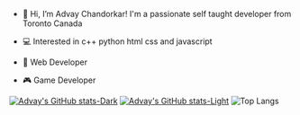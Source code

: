 - 👋 Hi, I’m Advay Chandorkar! I'm a passionate self taught developer from Toronto Canada 

- 💻 Interested in c++ python html css and javascript
  
- 🤖 Web Developer
  
- 🎮 Game Developer



<!---
advay-c/advay-c is a ✨ special ✨ repository because its `README.md` (this file) appears on your GitHub profile.
You can click the Preview link to take a look at your changes.
---> 

[![Advay's GitHub stats-Dark](https://github-readme-stats.vercel.app/api?username=advay-c&rank_icon=github&=&theme=dark#gh-dark-mode-only)](https://github.com/advay-c/github-readme-stats#gh-dark-mode-only)
[![Advay's GitHub stats-Light](https://github-readme-stats.vercel.app/api?username=advay-c&rank_icon=github&theme=default#gh-light-mode-only)](https://github.com/anuraghazra/github-readme-stats#gh-light-mode-only)
![Top Langs](https://github-readme-stats.vercel.app/api/top-langs/?username=advay-c&layout=compact)

